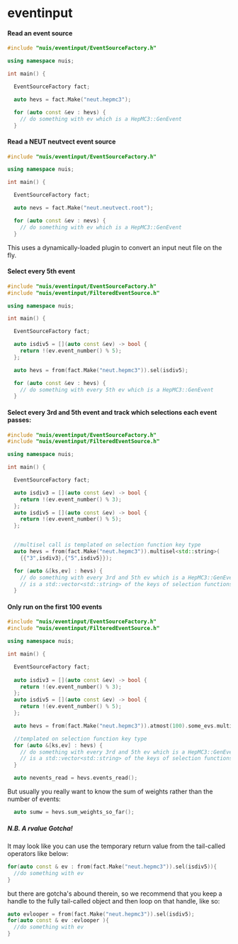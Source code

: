 # eventinput

#### Read an event source

```c++
#include "nuis/eventinput/EventSourceFactory.h"

using namespace nuis;

int main() {

  EventSourceFactory fact;

  auto hevs = fact.Make("neut.hepmc3");

  for (auto const &ev : hevs) {
    // do something with ev which is a HepMC3::GenEvent
  }
```

#### Read a NEUT neutvect event source

```c++
#include "nuis/eventinput/EventSourceFactory.h"

using namespace nuis;

int main() {

  EventSourceFactory fact;

  auto nevs = fact.Make("neut.neutvect.root");

  for (auto const &ev : nevs) {
    // do something with ev which is a HepMC3::GenEvent
  }
```

This uses a dynamically-loaded plugin to convert an input neut file on the fly.

#### Select every 5th event

```c++
#include "nuis/eventinput/EventSourceFactory.h"
#include "nuis/eventinput/FilteredEventSource.h"

using namespace nuis;

int main() {

  EventSourceFactory fact;

  auto isdiv5 = [](auto const &ev) -> bool {
    return !(ev.event_number() % 5);
  };

  auto hevs = from(fact.Make("neut.hepmc3")).sel(isdiv5);

  for (auto const &ev : hevs) {
    // do something with every 5th ev which is a HepMC3::GenEvent
  }
```

#### Select every 3rd and 5th event and track which selections each event passes:

```c++
#include "nuis/eventinput/EventSourceFactory.h"
#include "nuis/eventinput/FilteredEventSource.h"

using namespace nuis;

int main() {

  EventSourceFactory fact;

  auto isdiv3 = [](auto const &ev) -> bool {
    return !(ev.event_number() % 3);
  };
  auto isdiv5 = [](auto const &ev) -> bool {
    return !(ev.event_number() % 5);
  };


  //multisel call is templated on selection function key type
  auto hevs = from(fact.Make("neut.hepmc3")).multisel<std::string>(
    {{"3",isdiv3},{"5",isdiv5}});

  for (auto &[ks,ev] : hevs) {
    // do something with every 3rd and 5th ev which is a HepMC3::GenEvent
    // is a std::vector<std::string> of the keys of selection functions that ev passes.
  }
```

#### Only run on the first 100 events

```c++
#include "nuis/eventinput/EventSourceFactory.h"
#include "nuis/eventinput/FilteredEventSource.h"

using namespace nuis;

int main() {

  EventSourceFactory fact;
  
  auto isdiv3 = [](auto const &ev) -> bool {
    return !(ev.event_number() % 3);
  };
  auto isdiv5 = [](auto const &ev) -> bool {
    return !(ev.event_number() % 5);
  };

  auto hevs = from(fact.Make("neut.hepmc3")).atmost(100).some_evs.multisel<std::string>({{"3",isdiv3},{"5",isdiv5}});

  //templated on selection function key type
  for (auto &[ks,ev] : hevs) {
    // do something with every 3rd and 5th ev which is a HepMC3::GenEvent
    // is a std::vector<std::string> of the keys of selection functions that ev passes.
  }

  auto nevents_read = hevs.events_read();
```

But usually you really want to know the sum of weights rather than the number of events:

```c++
  auto sumw = hevs.sum_weights_so_far();
```

##### N.B. A rvalue Gotcha!

It may look like you can use the temporary return value from the tail-called operators like below:

```c++
for(auto const & ev : from(fact.Make("neut.hepmc3")).sel(isdiv5)){
  //do something with ev
}
```

but there are gotcha's abound therein, so we recommend that you keep a handle to the fully 
tail-called object and then loop on that handle, like so:

```c++
auto evlooper = from(fact.Make("neut.hepmc3")).sel(isdiv5);
for(auto const & ev :evlooper ){
  //do something with ev
}
```

